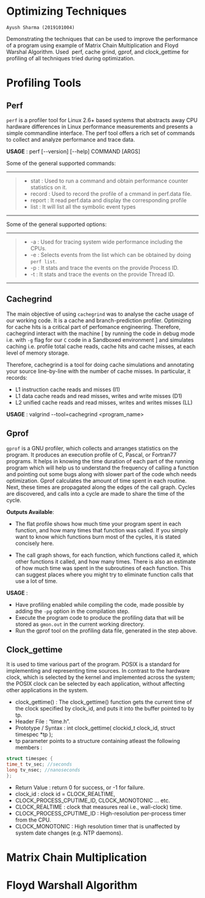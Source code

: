 Optimizing  Techniques
===

`Ayush Sharma (2019101004)`


Demonstrating the techniques that can be used to improve the performance of a program using example of Matrix Chain Multiplication and Floyd Warshal Algorithm. Used ​ perf, cache grind, gprof, and clock_gettime for profiling of all techniques tried during optimization.

Profiling Tools
===

Perf
---

`perf` is a profiler tool for Linux 2.6+ based systems that abstracts away CPU hardware differences in Linux performance measurements and presents a simple commandline interface. The perf tool offers a rich set of commands to collect and analyze performance and trace data.

**USAGE** : perf [--version] [--help] COMMAND [ARGS]

Some of the general supported commands:

-------------------
> - stat : Used to run a command and obtain performance counter statistics on it.
> - record : Used to record the profile of a cmmand in perf.data file.
> - report : It read perf.data and display the corresponding profile
> - list : It will list all the symbolic event types

------------------------

Some of the general supported options:

-------------------
> - -a : Used for tracing system wide performance including the CPUs.
> - -e : Selects events from the list which can be obtained by doing `perf list`.
> - -p : It stats and trace the events on the provide Process ID.
> - -t : It stats and trace the events on the provide Thread ID.

------------------------

Cachegrind
---

The main objective of using `cachegrind` was to analyse the cache usage of our working code. It is a cache and branch-prediction profiler. Optimizing for cache
hits is a critical part of perfomance engineering. Therefore, cachegrind interact with the machine [ by running the code in debug mode i.e. with `-g` flag for our `C` code in a Sandboxed environment ] and simulates caching i.e. profile total cache reads, cache hits and cache misses, at each level of memory storage. 

Therefore, cachegrind is a tool for doing cache simulations and annotating your source line-by-line with the number of cache misses. In particular, it records:
* L1 instruction cache reads and misses (I1)
* L1 data cache reads and read misses, writes and write misses (D1)
* L2 unified cache reads and read misses, writes and writes misses (LL)

**USAGE** : valgrind --tool=cachegrind <program_name>

Gprof
---

`gprof` is a GNU profiler, which collects and arranges statistics on the program. It produces an execution profile of C, Pascal, or Fortran77 programs. It helps in knowing the time duration of each part of the running program which will help us to understand the frequency of calling a function and pointing out some bugs along with slower part of the code whch needs optimization.
Gprof calculates the amount of time spent in each routine. Next, these times are propagated along the edges of the call graph. Cycles are discovered, and calls into a cycle are made to share the time of the cycle.

**Outputs Available**: 
* The flat profile shows how much time your program spent in each function, and how many times that function was called. If you simply want to know which functions burn most of the cycles, it is stated concisely here.

* The call graph shows, for each function, which functions called it, which other functions it called, and how many times. There is also an estimate of how much time was spent in the subroutines of each function. This can suggest places where you might try to eliminate function calls that use a lot of time.

**USAGE** :

* Have profiling enabled while compiling the code, made possible by adding the `-pg` option in the compilation step.
* Execute the program code to produce the profiling data that will be stored as `gmon.out` in the current working directory.
* Run the gprof tool on the profiling data file, generated in the step above.


Clock_gettime
---
It is used to time various part of the program. POSIX is a standard for implementing and representing time sources. In contrast to the hardware clock, which is selected by the kernel and implemented across the system; the POSIX clock can be selected by each application, without affecting other applications in the system.

* clock_gettime() : The clock_gettime() function gets the current time of the clock specified by clock_id, and puts it into the buffer pointed to by tp.
* Header File : “time.h”.
* Prototype / Syntax : int clock_gettime( clockid_t clock_id, struct timespec *tp );
* tp parameter points to a structure containing atleast the following members :
```c
struct timespec {
time_t tv_sec; //seconds
long tv_nsec; //nanoseconds
};
```
* Return Value : return 0 for success, or -1 for failure.
* clock_id : clock id = CLOCK_REALTIME,
* CLOCK_PROCESS_CPUTIME_ID, CLOCK_MONOTONIC … etc.
* CLOCK_REALTIME : clock that measures real i.e., wall-clock) time.
* CLOCK_PROCESS_CPUTIME_ID : High-resolution per-process timer from the CPU.
* CLOCK_MONOTONIC : High resolution timer that is unaffected by system date changes (e.g. NTP daemons).


Matrix Chain Multiplication
===


Floyd Warshall Algorithm
===
